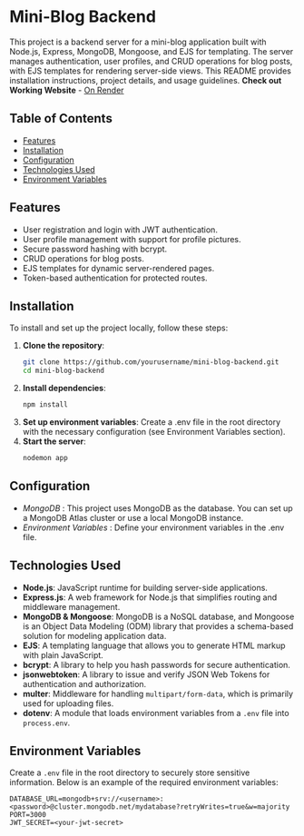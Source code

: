 # Mini-Blog Backend

This project is a backend server for a mini-blog application built with Node.js, Express, MongoDB, Mongoose, and EJS for templating. The server manages authentication, user profiles, and CRUD operations for blog posts, with EJS templates for rendering server-side views. This README provides installation instructions, project details, and usage guidelines.
**Check out Working Website** - [On Render](https://blog-website-udvo.onrender.com)

## Table of Contents

- [Features](#features)
- [Installation](#installation)
- [Configuration](#configuration)
- [Technologies Used](#technologies-used)
- [Environment Variables](#environment-variables)

## Features

- User registration and login with JWT authentication.
- User profile management with support for profile pictures.
- Secure password hashing with bcrypt.
- CRUD operations for blog posts.
- EJS templates for dynamic server-rendered pages.
- Token-based authentication for protected routes.

## Installation

To install and set up the project locally, follow these steps:

1. **Clone the repository**:
   ```bash
   git clone https://github.com/yourusername/mini-blog-backend.git
   cd mini-blog-backend
2. **Install dependencies**:
   ```bash
   npm install
3. **Set up environment variables**: Create a .env file in the root directory with the necessary configuration (see Environment Variables section).
4. **Start the server**: 
   ```bash
   nodemon app
## Configuration
- *MongoDB* : This project uses MongoDB as the database. You can set up a MongoDB Atlas cluster or use a local MongoDB instance.
- *Environment Variables* : Define your environment variables in the .env file.
## Technologies Used

- **Node.js**: JavaScript runtime for building server-side applications.
- **Express.js**: A web framework for Node.js that simplifies routing and middleware management.
- **MongoDB & Mongoose**: MongoDB is a NoSQL database, and Mongoose is an Object Data Modeling (ODM) library that provides a schema-based solution for modeling application data.
- **EJS**: A templating language that allows you to generate HTML markup with plain JavaScript.
- **bcrypt**: A library to help you hash passwords for secure authentication.
- **jsonwebtoken**: A library to issue and verify JSON Web Tokens for authentication and authorization.
- **multer**: Middleware for handling `multipart/form-data`, which is primarily used for uploading files.
- **dotenv**: A module that loads environment variables from a `.env` file into `process.env`.

## Environment Variables

Create a `.env` file in the root directory to securely store sensitive information. Below is an example of the required environment variables:

```plaintext
DATABASE_URL=mongodb+srv://<username>:<password>@cluster.mongodb.net/mydatabase?retryWrites=true&w=majority
PORT=3000
JWT_SECRET=<your-jwt-secret>
